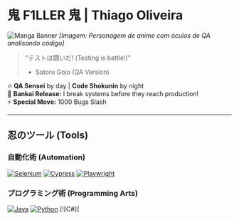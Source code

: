 # 鬼 F1LLER 鬼 | Thiago Oliveira

![Manga Banner](https://i.imgur.com/JWyvK1p.png) *[Imagem: Personagem de anime com óculos de QA analisando código]*

> "テストは闘いだ! (Testing is battle!)"  
> - Satoru Gojo (QA Version)

🔥 **QA Sensei** by day | **Code Shokunin** by night  
💢 **Bankai Release:** I break systems before they reach production!  
⚡ **Special Move:** 1000 Bugs Slash  

---

## 忍のツール (Tools)

### 自動化術 (Automation)
[![Selenium](https://img.shields.io/badge/-SELENIUM-%23E32636?style=for-the-badge&logo=selenium&logoColor=white&labelColor=000000)](https://selenium.dev) 
[![Cypress](https://img.shields.io/badge/-CYPRESS-%23292929?style=for-the-badge&logo=cypress&logoColor=white&labelColor=E32636)](https://cypress.io)
[![Playwright](https://img.shields.io/badge/-PLAYWRIGHT-%2342B0FF?style=for-the-badge&logo=playwright&logoColor=white&labelColor=000000)](https://playwright.dev)

### プログラミング術 (Programming Arts)
[![Java](https://img.shields.io/badge/-JAVA-%23EC1C24?style=for-the-badge&logo=java&logoColor=white&labelColor=000000)](https://java.com)
[![Python](https://img.shields.io/badge/-PYTHON-%233776AB?style=for-the-badge&logo=python&logoColor=FFD43B&labelColor=000000)](https://python.org)
[![C#](







